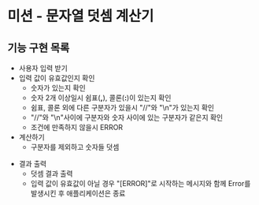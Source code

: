 # **미션 - 문자열 덧셈 계산기**

## **기능 구현 목록**

+ 사용자 입력 받기
+ 입력 값이 유효값인지 확인
    + 숫자가 있는지 확인
    + 숫자 2개 이상일시 쉼표(**,**), 콜론(**:**)이 있는지 확인
    + 쉼표, 콜론 외에 다른 구분자가 있을시 "//"와 "\n"가 있는지 확인
    + "//"와 "\n"사이에 구분자와 숫자 사이에 있는 구분자가 같은지 확인
    + 조건에 만족하지 않을시 ERROR
+ 계산하기
    + 구분자를 제외하고 숫자들 덧셈
* 결과 출력
    + 덧셈 결과 출력
    + 입력 값이 유효값이 아닐 경우 "[ERROR]"로 시작하는 메시지와 함께 Error를 발생시킨 후 애플리케이션은 종료